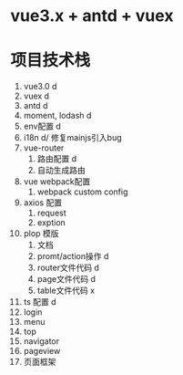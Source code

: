 # vue3.x + antd + vuex

# 项目技术栈
1. vue3.0 d
2. vuex d
3. antd d
5. moment, lodash d
6. env配置 d
4. i18n d/ 修复mainjs引入bug
8. vue-router 
   1. 路由配置 d
   2. 自动生成路由 
9.  vue webpack配置
    1.  webpack custom config 
10. axios 配置
    1.  request 
    2.  exption
11. plop 模版
    1.  文档 
    2.  promt/action操作 d
    3.  router文件代码 d
    4.  page文件代码 d
    5.  table文件代码 x
12. ts 配置 d
13. login 
14. menu 
15. top
16. navigator
17. pageview
18. 页面框架